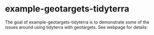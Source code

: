 
# example-geotargets-tidyterra

<!-- badges: start -->
<!-- badges: end -->

The goal of example-geotargets-tidyterra is to demonstrate some of the issues around using tidyterra with geotargets. See webpage for details:

